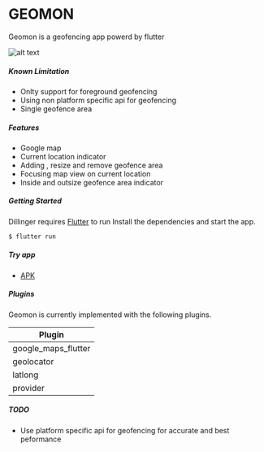 # GEOMON

Geomon is a geofencing app powerd by flutter


![alt text](https://imgur.com/a/bcWJUju)

##### Known Limitation

  - Onlty support for foreground geofencing
  - Using non platform specific api for geofencing
  - Single geofence area
 
##### Features

  - Google map
  - Current location indicator
  - Adding , resize and remove geofence area
  - Focusing map view on current location 
  - Inside and outsize geofence area indicator  
  


##### Getting Started

  Dillinger requires [Flutter](https://flutter.dev/docs/get-started/install) to run
  Install the dependencies and start the app.
  ```sh
$ flutter run
```
  
##### Try app
-  [APK](https://drive.google.com/file/d/1Lcij4zhWTe2OhZgSAcoLmLKGYKrgngr8/view?usp=sharing)

##### Plugins
Geomon is currently implemented with the following plugins. 

| Plugin |
| ------ |
| google_maps_flutter |
| geolocator|
| latlong |
| provider |

##### TODO
- Use platform specific api for geofencing for accurate and best peformance

